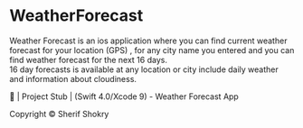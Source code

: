 # WeatherForecast
Weather Forecast is an ios application where you can find current weather forecast for your location (GPS) 
 , for any city name you entered and you can find weather forecast for the next 16 days.  
16 day forecasts is available at any location or city include daily weather and information about cloudiness.


📱 | Project Stub | (Swift 4.0/Xcode 9) - Weather Forecast App





Copyright © Sherif Shokry
